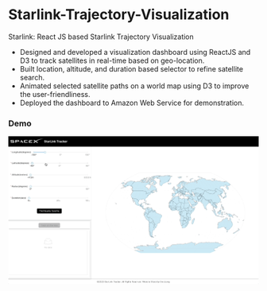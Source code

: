 # Starlink-Trajectory-Visualization
Starlink: React JS based Starlink Trajectory Visualization

* Designed and developed a visualization dashboard using ReactJS and D3 to track satellites in real-time based on geo-location.
* Built location, altitude, and duration based selector to refine satellite search.
* Animated selected satellite paths on a world map using D3 to improve the user-friendliness.
* Deployed the dashboard to Amazon Web Service for demonstration.



### Demo

<p align="center"><img src="README/Dec-11-2023 02-33-38.gif" alt="Demo Gif"></p>


